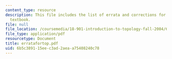 ```yaml
---
content_type: resource
description: This file includes the list of errata and corrections for the course
  textbook.
file: null
file_location: /coursemedia/18-901-introduction-to-topology-fall-2004/6b5c389115eec3ad2aeaa75408240c78_erratafortop.pdf
file_type: application/pdf
resourcetype: Document
title: erratafortop.pdf
uid: 6b5c3891-15ee-c3ad-2aea-a75408240c78
---
```

